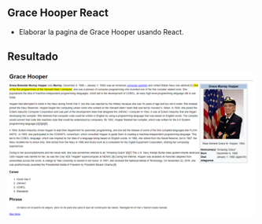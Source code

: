 ## Grace Hooper React

* Elaborar la pagina de Grace Hooper usando React.


## Resultado

![grace-hooper](public/image-readme.png)

